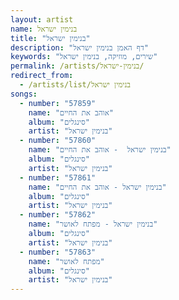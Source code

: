 ```yaml
---
layout: artist
name: בנימין ישראל
title: "בנימין ישראל"
description: "דף האמן בנימין ישראל"
keywords: "שירים, מוזיקה, בנימין ישראל"
permalink: /artists/בנימין-ישראל/
redirect_from:
  - /artists/list/בנימין ישראל
songs:
  - number: "57859"
    name: "אוהב את החיים"
    album: "סינגלים"
    artist: "בנימין ישראל"
  - number: "57860"
    name: "בנימין ישראל  - אוהב את החיים"
    album: "סינגלים"
    artist: "בנימין ישראל"
  - number: "57861"
    name: "בנימין ישראל - אוהב את החיים"
    album: "סינגלים"
    artist: "בנימין ישראל"
  - number: "57862"
    name: "בנימין ישראל - מפתח לאושר"
    album: "סינגלים"
    artist: "בנימין ישראל"
  - number: "57863"
    name: "מפתח לאושר"
    album: "סינגלים"
    artist: "בנימין ישראל"
---
```

